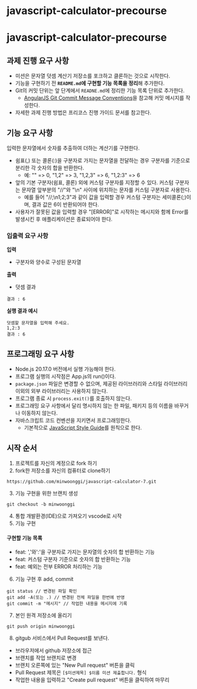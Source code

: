 # javascript-calculator-precourse
# javascript-calculator-precourse
## 과제 진행 요구 사항
- 미션은 문자열 덧셈 계산기 저장소를 포크하고 클론하는 것으로 시작한다.
- 기능을 구현하기 전 **```README.md```에 구현할 기능 목록을 정리**해 추가한다.
- Git의 커밋 단위는 앞 단계에서 ```READNE.md```에 정리한 기능 목록 단위로 추가한다.
  - [AngularJS Git Commit Message Conventions](https://gist.github.com/stephenparish/9941e89d80e2bc58a153)을 참고해 커밋 메시지를 작성한다.
- 자세한 과제 진행 방법은 프리코스 진행 가이드 문서를 참고한다.

## 기능 요구 사항
입력한 문자열에서 숫자를 추출하여 더하는 계산기를 구현한다.

- 쉼표(,) 또는 콜론(:)을 구분자로 가지는 문자열을 전달하는 경우 구분자를 기준으로 분리한 각 숫자의 합을 반환한다.
  - 예: "" => 0, "1,2" => 3, "1,2,3" => 6, "1,2:3" => 6
- 앞의 기본 구분자(쉼표, 콜론) 외에 커스텀 구분자를 지정할 수 있다. 커스텀 구분자는 문자열 앞부분의 "//"와 "\n" 사이에 위치하는 문자를 커스텀 구분자로 사용한다.
  - 예를 들어 "//;\n1;2;3"과 같이 값을 입력할 경우 커스텀 구분자는 세미콜론(;)이며, 결과 값은 6이 반환되어야 한다.
- 사용자가 잘못된 값을 입력할 경우 "[ERROR]"로 시작하는 메시지와 함께 Error를 발생시킨 후 애플리케이션은 종료되어야 한다.
### 입출력 요구 사항
**입력**


- 구분자와 양수로 구성된 문자열


**출력**

- 덧셈 결과
```
결과 : 6
```

**실행 결과 예시**

    덧셈할 문자열을 입력해 주세요.
    1,2:3
    결과 : 6

## 프로그래밍 요구 사항
- Node.js 20.17.0 버전에서 실행 가능해야 한다.
- 프로그램 실행의 시작점은 App.js의 run()이다.
- ```package.json``` 파일은 변경할 수 없으며, 제공된 라이브러리와 스타일 라이브러리 이외의 외부 라이브러리는 사용하지 않는다.
- 프로그램 종료 시 ```process.exit()```를 호출하지 않는다.
- 프로그래밍 요구 사항에서 달리 명시하지 않는 한 파일, 패키지 등의 이름을 바꾸거나 이동하지 않는다.
- 자바스크립트 코드 컨벤션을 지키면서 프로그래밍한다.
  - 기본적으로 [JavaScript Style Guide](https://github.com/woowacourse/woowacourse-docs/tree/main/styleguide/javascript)를 원칙으로 한다.

## 시작 순서
1. 프로젝트를 자신의 계정으로 fork 하기
2. fork한 저장소를 자신의 컴퓨터로 clone하기
```
https://github.com/minwoonggi/javascript-calculator-7.git
```
3. 기능 구현을 위한 브랜치 생성
```
git checkout -b minwoonggi
```
4. 통합 개발환경(IDE)으로 가져오기
vscode로 시작
5. 기능 구현

#### 구현할 기능 목록
-  feat: ','와':'을 구분자로 가지는 문자열의 숫자의 합 반환하는 기능
-  feat: 커스텀 구분자 기준으로 숫자의 합 반환하는 기능
-  feat: 예외는 전부 ERROR 처리하는 기능

6. 기능 구현 후 add, commit
```
git status // 변경된 파일 확인
git add -A(또는 .) // 변경된 전체 파일을 한번에 반영
git commit -m "메시지" // 작업한 내용을 메시지에 기록
```
7. 본인 원격 저장소에 올리기
```
git push origin minwoonggi
```
8. gitgub 서비스에서 Pull Request를 보낸다.
- 브라우저에서 github 저장소에 접근
- 브랜치를 작업 브랜치로 변경
- 브랜치 오른쪽에 있는 "New Pull request" 버튼을 클릭
- Pull Request 제목은 ```[$미션제목] $이름 미션 제출합니다.``` 형식
- 작업한 내용을 입력하고 "Create pull request" 버튼을 클릭하여 마무리

